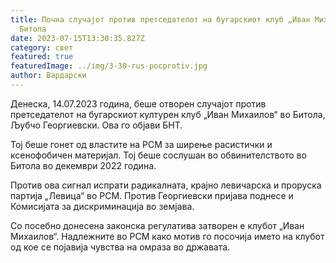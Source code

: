 ```yaml
---
title: Почна случајот против претседателот на бугарскиот клуб „Иван Михаилов“ во
  Битола
date: 2023-07-15T13:30:35.827Z
category: свет
featured: true
featuredImage: ../img/3-30-rus-pocprotiv.jpg
author: Вардарски
---
```

Денеска, 14.07.2023 година, беше отворен случајот против претседателот на бугарскиот културен клуб „Иван Михаилов“ во Битола, Љубчо Георгиевски. Ова го објави БНТ.

Тој беше гонет од властите на РСМ за ширење расистички и ксенофобичен материјал. Тој беше сослушан во обвинителството во Битола во декември 2022 година.

Против ова сигнал испрати радикалната, крајно левичарска и проруска партија „Левица“ во РСМ. Против Георгиевски пријава поднесе и Комисијата за дискриминација во земјава.

Со посебно донесена законска регулатива затворен е клубот „Иван Михаилов“. Надлежните во РСМ како мотив го посочија името на клубот од кое се појавија чувства на омраза во државата.